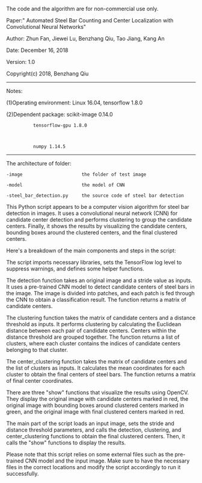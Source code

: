 The code and the algorithm are for non-commercial use only.

Paper:" Automated Steel Bar Counting and Center Localization with Convolutional Neural Networks"

Author: Zhun Fan, Jiewei Lu, Benzhang Qiu, Tao Jiang, Kang An

Date: December 16, 2018

Version: 1.0

Copyright(c) 2018, Benzhang Qiu

----------------------------------------------------------

Notes:

(1)Operating environment: Linux 16.04, tensorflow 1.8.0

(2)Dependent package: scikit-image 0.14.0

		      tensorflow-gpu 1.8.0

		     	

		      numpy 1.14.5

---------------------------------------------------------

The architecture of folder:

	-image                      the folder of test image

	-model                      the model of CNN

	-steel_bar_detection.py     the source code of steel bar detection


This Python script appears to be a computer vision algorithm for steel bar detection in images. It uses a convolutional neural network (CNN) for candidate center detection and performs clustering to group the candidate centers. Finally, it shows the results by visualizing the candidate centers, bounding boxes around the clustered centers, and the final clustered centers.

Here's a breakdown of the main components and steps in the script:

The script imports necessary libraries, sets the TensorFlow log level to suppress warnings, and defines some helper functions.

The detection function takes an original image and a stride value as inputs. It uses a pre-trained CNN model to detect candidate centers of steel bars in the image. The image is divided into patches, and each patch is fed through the CNN to obtain a classification result. The function returns a matrix of candidate centers.

The clustering function takes the matrix of candidate centers and a distance threshold as inputs. It performs clustering by calculating the Euclidean distance between each pair of candidate centers. Centers within the distance threshold are grouped together. The function returns a list of clusters, where each cluster contains the indices of candidate centers belonging to that cluster.

The center_clustering function takes the matrix of candidate centers and the list of clusters as inputs. It calculates the mean coordinates for each cluster to obtain the final centers of steel bars. The function returns a matrix of final center coordinates.

There are three "show" functions that visualize the results using OpenCV. They display the original image with candidate centers marked in red, the original image with bounding boxes around clustered centers marked in green, and the original image with final clustered centers marked in red.

The main part of the script loads an input image, sets the stride and distance threshold parameters, and calls the detection, clustering, and center_clustering functions to obtain the final clustered centers. Then, it calls the "show" functions to display the results.

Please note that this script relies on some external files such as the pre-trained CNN model and the input image. Make sure to have the necessary files in the correct locations and modify the script accordingly to run it successfully.